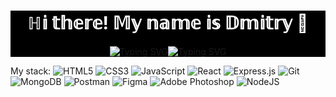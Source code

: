 
<div style="background-color: black;">
<h1 align="center" style="color: white;">ℍ𝕚 𝕥𝕙𝕖𝕣𝕖! 𝕄𝕪 𝕟𝕒𝕞𝕖 𝕚𝕤 𝔻𝕞𝕚𝕥𝕣𝕪  👋 </h1>

<div align="center"><img src="https://readme-typing-svg.demolab.com?font=cherry+swash&size=30&duration=1000&pause=200000&color=477777&vCenter=true&width=180&height=30&lines=and+I'm+a" alt="Typing SVG" /><img src="https://readme-typing-svg.demolab.com?font=cherry+swash&size=30&pause=1000&color=288AB6&vCenter=true&width=360&height=30&lines=web-developer.;fullstack-developer.;web-designer." alt="Typing SVG" /></div>
</div>

My stack:
![HTML5](https://img.shields.io/badge/html5-%23E34F26.svg?style=for-the-badge&logo=html5&logoColor=white) ![CSS3](https://img.shields.io/badge/css3-%231572B6.svg?style=for-the-badge&logo=css3&logoColor=white) ![JavaScript](https://img.shields.io/badge/javascript-%23323330.svg?style=for-the-badge&logo=javascript&logoColor=%23F7DF1E) 	![React](https://img.shields.io/badge/react-%2320232a.svg?style=for-the-badge&logo=react&logoColor=%2361DAFB) 	![Express.js](https://img.shields.io/badge/express.js-%23404d59.svg?style=for-the-badge&logo=express&logoColor=%2361DAFB) ![Git](https://img.shields.io/badge/git-%23F05033.svg?style=for-the-badge&logo=git&logoColor=white) ![MongoDB](https://img.shields.io/badge/MongoDB-%234ea94b.svg?style=for-the-badge&logo=mongodb&logoColor=white) 	![Postman](https://img.shields.io/badge/Postman-FF6C37?style=for-the-badge&logo=postman&logoColor=white) 	![Figma](https://img.shields.io/badge/figma-%23F24E1E.svg?style=for-the-badge&logo=figma&logoColor=white) ![Adobe Photoshop](https://img.shields.io/badge/adobe%20photoshop-%2331A8FF.svg?style=for-the-badge&logo=adobe%20photoshop&logoColor=white) 	![NodeJS](https://img.shields.io/badge/node.js-6DA55F?style=for-the-badge&logo=node.js&logoColor=white)



<!--
**Ilin-Dmitry/ilin-dmitry** is a ✨ _special_ ✨ repository because its `README.md` (this file) appears on your GitHub profile.

Here are some ideas to get you started:

- 🔭 I’m currently working on ...
- 🌱 I’m currently learning ...
- 👯 I’m looking to collaborate on ...
- 🤔 I’m looking for help with ...
- 💬 Ask me about ...
- 📫 How to reach me: ...
- 😄 Pronouns: ...
- ⚡ Fun fact: ...
-->
